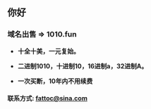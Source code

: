 ## 你好

### 域名出售 => 1010.fun

- **十全十美，一元复始。**
- **二进制1010，十进制10，16进制a，32进制A。**

- **一次买断，10年内不用续费**

#### 联系方式: fattoc@sina.com

